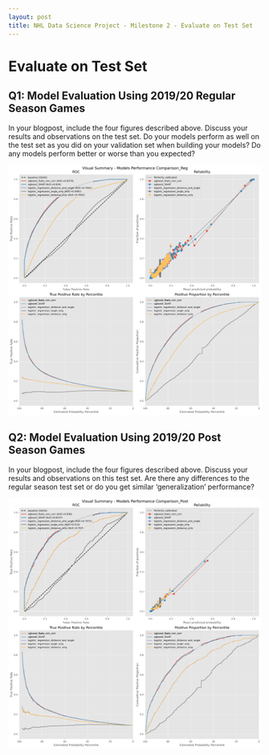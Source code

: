 ```yaml
---
layout: post
title: NHL Data Science Project - Milestone 2 - Evaluate on Test Set
---
```



# Evaluate on Test Set

## Q1: Model Evaluation Using 2019/20 Regular Season Games


In your blogpost, include the four figures described above. Discuss your results and observations on the test set. Do your models perform as well on the test set as you did on your validation set when building your models? Do any models perform better or worse than you expected?

![Regular Season Test Set](/Images/M2_ET_Q1_M2_ET_Q1_Regular_Testset.png)



## Q2: Model Evaluation Using 2019/20 Post Season Games 



In your blogpost, include the four figures described above. Discuss your results and observations on this test set. Are there any differences to the regular season test set or do you get similar ‘generalization’ performance?

![Post Season Test Set](/Images/M2_ET_Q1_M2_ET_Q2_Post_Testset.png)







